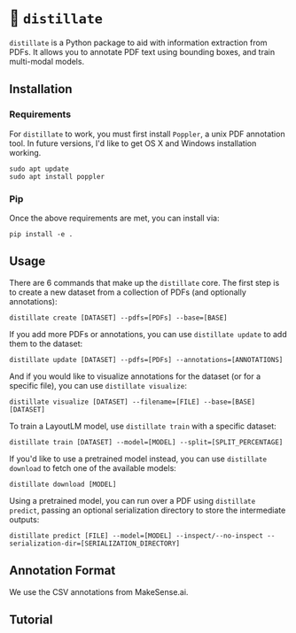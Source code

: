 # 🧪 `distillate`

`distillate` is a Python package to aid with information extraction from PDFs.
It allows you to annotate PDF text using bounding boxes, and train multi-modal models.

## Installation

### Requirements

For `distillate` to work, you must first install `Poppler`, a unix PDF annotation tool.
In future versions, I'd like to get OS X and Windows installation working.

```
sudo apt update
sudo apt install poppler
```

### Pip

Once the above requirements are met, you can install via:

```
pip install -e .
```

## Usage

There are 6 commands that make up the `distillate` core.
The first step is to create a new dataset from a collection of PDFs (and optionally annotations):

```
distillate create [DATASET] --pdfs=[PDFs] --base=[BASE]
```

If you add more PDFs or annotations, you can use `distillate update` to add them to the dataset:

```
distillate update [DATASET] --pdfs=[PDFs] --annotations=[ANNOTATIONS]
```

And if you would like to visualize annotations for the dataset (or for a specific file), you can use `distillate visualize`:

```
distillate visualize [DATASET] --filename=[FILE] --base=[BASE][DATASET]
```

To train a LayoutLM model, use `distillate train` with a specific dataset:

```
distillate train [DATASET] --model=[MODEL] --split=[SPLIT_PERCENTAGE]
```

If you'd like to use a pretrained model instead, you can use `distillate download` to fetch one of the available models:

```
distillate download [MODEL]
```

Using a pretrained model, you can run over a PDF using `distillate predict`, passing an optional serialization directory to store the intermediate outputs:

```
distillate predict [FILE] --model=[MODEL] --inspect/--no-inspect --serialization-dir=[SERIALIZATION_DIRECTORY]
```

## Annotation Format

We use the CSV annotations from MakeSense.ai.

## Tutorial
